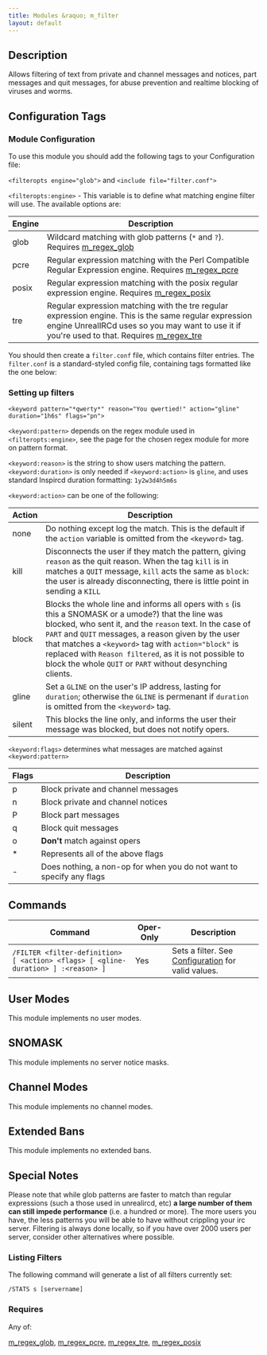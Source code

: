 ```yaml
---
title: Modules &raquo; m_filter
layout: default
---
```


## Description

Allows filtering of text from private and channel messages and notices, part messages and quit messages, for 
abuse prevention and realtime blocking of viruses and worms. 

## Configuration Tags

### Module Configuration

To use this module you should add the following tags to your Configuration file:

`<filteropts engine="glob">` and `<include file="filter.conf">`

`<filteropts:engine>` - This variable is to define what matching engine filter will use. The available options are: 

Engine | Description
------ | -----------
glob | Wildcard matching with glob patterns (`*` and `?`). Requires [m_regex_glob](regex_glob.md)
pcre | Regular expression matching with the Perl Compatible Regular Expression engine. Requires [m_regex_pcre](regex_pcre.md)
posix | Regular expression matching with the posix regular expression engine. Requires [m_regex_posix](regex_posix.md)
tre | Regular expression matching with the tre regular expression engine. This is the same regular expression engine UnrealIRCd uses so you may want to use it if you're used to that. Requires [m_regex_tre](regex_tre.md)

You should then create a `filter.conf` file, which contains filter entries. The `filter.conf` is a standard-styled 
config file, containing tags formatted like the one below:

### Setting up filters

`<keyword pattern="*qwerty*" reason="You qwertied!" action="gline" duration="1h6s" flags="pn">`

`<keyword:pattern>` depends on the regex module used in `<filteropts:engine>`, see the page for the chosen regex module for more
on pattern format.

`<keyword:reason>` is the string to show users matching the pattern. `<keyword:duration>` is only needed if `<keyword:action>` is `gline`, and uses standard Inspircd duration formatting: `1y2w3d4h5m6s`

`<keyword:action>` can be one of the following:

Action | Description
------ | -----------
none | Do nothing except log the match. This is the default if the `action` variable is omitted from the `<keyword>` tag.
kill | Disconnects the user if they match the pattern, giving `reason` as the quit reason. When the tag `kill` is in matches a `QUIT` message, `kill` acts the same as `block`: the user is already disconnecting, there is little point in sending a `KILL`
block | Blocks the whole line and informs all opers with `s` (is this a SNOMASK or a umode?) that the line was blocked, who sent it, and the `reason` text. In the case of `PART` and `QUIT` messages, a reason given by the user that matches a `<keyword>` tag with `action="block"` is replaced with `Reason filtered`, as it is not possible to block the whole `QUIT` or `PART` without desynching clients.
gline | Set a `GLINE` on the user's IP address, lasting for `duration`; otherwise the `GLINE` is permenant if `duration` is omitted from the `<keyword>` tag.
silent | This blocks the line only, and informs the user their message was blocked, but does not notify opers. 

`<keyword:flags>` determines what messages are matched against `<keyword:pattern>`

Flags | Description
----- | -----------
p | Block private and channel messages
n | Block private and channel notices
P | Block part messages
q | Block quit messages
o | **Don't** match against opers
* | Represents all of the above flags
- | Does nothing, a non-op for when you do not want to specify any flags 

## Commands

Command | Oper-Only | Description
------- | --------- | -----------
`/FILTER <filter-definition> [ <action> <flags> [ <gline-duration> ] :<reason> ]` | Yes | Sets a filter. See [Configuration](filter.md#setting-up-filters) for valid values.

## User Modes

This module implements no user modes.

## SNOMASK

This module implements no server notice masks.

## Channel Modes

This module implements no channel modes.

## Extended Bans

This module implements no extended bans.

## Special Notes

Please note that while glob patterns are faster to match than regular expressions (such a those used in unrealircd, 
etc) **a large number of them can still impede performance** (i.e. a hundred or more). The more users you have, the 
less patterns you will be able to have without crippling your irc server. Filtering is always done locally, so if 
you have over 2000 users per server, consider other alternatives where possible. 

### Listing Filters

The following command will generate a list of all filters currently set:

`/STATS s [servername]`

### Requires

Any of:

[m_regex_glob](regex_glob.md), [m_regex_pcre](regex_pcre.md), [m_regex_tre](regex_tre.md), [m_regex_posix](regex_posix.md)
